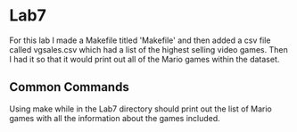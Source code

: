 # Lab7

For this lab I made a Makefile titled 'Makefile' and then added a csv file called vgsales.csv which had a list of the highest selling video games. Then I had it so that it would print out all of the Mario games within the dataset.

## Common Commands

Using make while in the Lab7 directory should print out the list of Mario games with all the information about the games included. 
